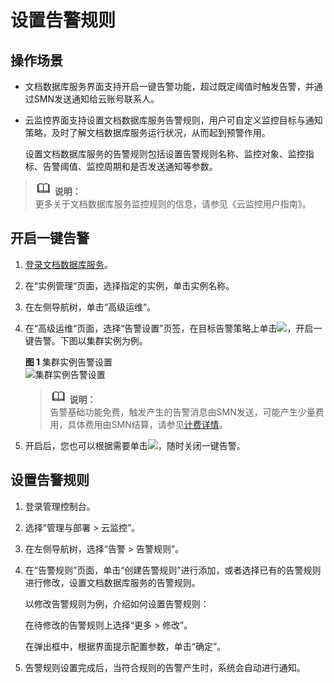 # 设置告警规则<a name="dds_03_0027"></a>

## 操作场景<a name="section557353816557"></a>

-   文档数据库服务界面支持开启一键告警功能，超过既定阈值时触发告警，并通过SMN发送通知给云账号联系人。
-   云监控界面支持设置文档数据库服务告警规则，用户可自定义监控目标与通知策略，及时了解文档数据库服务运行状况，从而起到预警作用。

    设置文档数据库服务的告警规则包括设置告警规则名称、监控对象、监控指标、告警阈值、监控周期和是否发送通知等参数。


>![](public_sys-resources/icon-note.gif) **说明：**   
>更多关于文档数据库服务监控规则的信息，请参见《云监控用户指南》。  

## 开启一键告警<a name="section14348324717"></a>

1.  [登录文档数据库服务](https://support.huaweicloud.com/qs-dds/dds_02_0043.html)。
2.  在“实例管理“页面，选择指定的实例，单击实例名称。
3.  在左侧导航树，单击“高级运维“。
4.  在“高级运维“页面，选择“告警设置”页签，在目标告警策略上单击![](figures/开启-小图标.png)，开启一键告警。下图以集群实例为例。

    **图 1**  集群实例告警设置<a name="fig1042213112571"></a>  
    ![](figures/集群实例告警设置.png "集群实例告警设置")

    >![](public_sys-resources/icon-note.gif) **说明：**   
    >告警基础功能免费，触发产生的告警消息由SMN发送，可能产生少量费用，具体费用由SMN结算，请参见[计费详情](https://www.huaweicloud.com/pricing.html?tab=detail#/smn)。  

5.  开启后，您也可以根据需要单击![](figures/close-18.png)，随时关闭一键告警。

## 设置告警规则<a name="section169370201665"></a>

1.  登录管理控制台。
2.  选择“管理与部署 \> 云监控”。
3.  在左侧导航树，选择“告警 \> 告警规则”。
4.  在“告警规则”页面，单击“创建告警规则”进行添加，或者选择已有的告警规则进行修改，设置文档数据库服务的告警规则。

    以修改告警规则为例，介绍如何设置告警规则：

    在待修改的告警规则上选择“更多 \> 修改”。

    在弹出框中，根据界面提示配置参数，单击“确定”。

5.  告警规则设置完成后，当符合规则的告警产生时，系统会自动进行通知。

